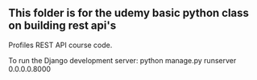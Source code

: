 ## This folder is for the udemy basic python class on building rest api's

Profiles REST API course code.

To run the Django development server: python manage.py runserver 0.0.0.0.8000
